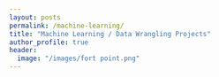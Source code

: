 ```yaml
---
layout: posts
permalink: /machine-learning/
title: "Machine Learning / Data Wrangling Projects"
author_profile: true
header:
  image: "/images/fort point.png"
---
```



